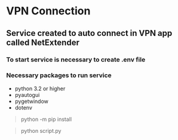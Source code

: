 # VPN Connection

## Service created to auto connect in VPN app called NetExtender

### To start service is necessary to create .env file


### Necessary packages to run service

- python 3.2 or higher
- pyautogui
- pygetwindow
- dotenv

> python -m pip install

> python script.py